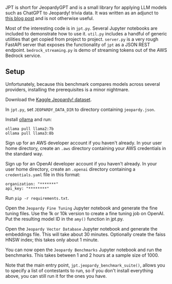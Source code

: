 JPT is short for JeopardyGPT and is a small library for applying LLM models
such as ChatGPT to Jeopardy! trivia data. It was written as an adjunct to
[this blog post][OLJ] and is not otherwise useful.

[OLJ]: https://www.oranlooney.com/post/jeopardy/


Most of the interesting code is in `jpt.py`. Several Jupyter notebooks are
included to demonstrate how to use it. `util.py` includes a handful of generic
utilities that get copied from project to project.  `server.py` is a very rough
FastAPI server that exposes the functionality of `jpt` as a JSON REST endpoint.
`bedrock_streaming.py` is demo of streaming tokens out of the AWS Bedrock
service.


Setup
-----

Unfortunately, because this benchmark compares models across several providers,
installing the prerequisites is a minor nightmare.

Download the [Kaggle Jeopardy! dataset][JKD].

In `jpt.py`, set `JEOPARDY_DATA_DIR` to directory containing `jeopardy.json`.

Install [ollama][OLL] and run:

    ollama pull llama2:7b
    ollama pull llama3:8b

Sign up for an AWS developer account if you haven't already.  In your user home
directory, create an `.aws` directory containing your AWS credentials in the
standard way.

Sign up for an OpenAI developer account if you haven't already.  In your user
home directory, create an `.openai` directory containing a `credentials.yaml`
file in this format:

    organization: "*******"
    api_key: "********"

Run `pip -r requirements.txt`.

Open the `Jeopardy Fine Tuning` Jupyter notebook and generate the fine tuning
files. Use the 1k or 10k version to create a fine tuning job on OpenAI. Put
the resulting model ID in the `amy()` function in jpt.py.

Open the `Jeopardy Vector Database` Jupyter notebook and generate the embeddings
file. This will take about 30 minutes. Optionally create the faiss HNSW index;
this takes only about 1 minute.

You can now open the `Jeopardy Benchmarks` Jupyter notebook and run the benchmarks.
This takes between 1 and 2 hours at a sample size of 1000.

Note that the main entry point, `jpt.jeopardy_benchmark_suite()`, allows you to 
specify a list of contestants to run, so if you don't install everything above,
you can still run it for the ones you have.


[JKD]: https://www.kaggle.com/datasets/aravindram11/jeopardy-dataset-updated
[OLL]: https://ollama.com/
